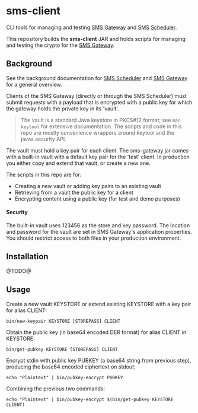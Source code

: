# sms-client 

CLI tools for managing and testing [SMS Gateway](https://github.com/zwets/sms-gateway)
and [SMS Scheduler](https://github.com/zwets/sms-scheduler).

This repository builds the **sms-client** JAR and holds scripts for managing
and testing the crypto for the [SMS Gateway](https://github.com/zwets/sms-gateway).


## Background

See the background documentation for [SMS Scheduler](https://github.com/zwets/sms-scheduler)
and [SMS Gateway](https://github.com/zwets/sms-gateway) for a general overview.

Clients of the SMS Gateway (directly or through the SMS Scheduler) must submit
requests with a payload that is encrypted with a public key for which the
gateway holds the private key in its 'vault'.

> The vault is a standard Java keystore in PKCS#12 format; see `man keytool`
> for extensive documentation.  The scripts and code in this repo are mostly
> convenience wrappers around keytool and the javax.security API.

The vault must hold a key pair for each client.  The sms-gateway jar comes
with a built-in vault with a default key pair for the 'test' client.  In
production you either copy and extend that vault, or create a new one.

The scripts in this repo are for:

 * Creating a new vault or adding key pairs to an existing vault
 * Retrieving from a vault the public key for a client
 * Encrypting content using a public key (for test and demo purposes)

#### Security

The built-in vault uses 123456 as the store and key password.  The location
and password for the vault are set in SMS Gateway's application properties.
You should restrict access to both files in your production environment.


## Installation

@TODO@


## Usage

Create a new vault KEYSTORE or extend existing KEYSTORE with a key pair for
alias CLIENT:

    bin/new-keypair KEYSTORE [STOREPASS] CLIENT

Obtain the public key (in base64 encoded DER format) for alias CLIENT in
KEYSTORE:

    bin/get-pubkey KEYSTORE [STOREPASS] CLIENT

Encrypt stdin with public key PUBKEY (a base64 string from previous step),
producing the base64 encoded ciphertext on stdout:

    echo "Plaintext" | bin/pubkey-encrypt PUBKEY

Combining the previous two commands:

    echo "Plaintext" | bin/pubkey-encrypt $(bin/get-pubkey KEYSTORE CLIENT)

